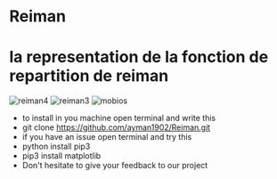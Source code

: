 # Reiman
# la representation de la fonction de repartition de reiman
![reiman4](https://user-images.githubusercontent.com/49163010/111863837-12c89b00-895e-11eb-916f-8c32e8a9588c.png)
![reiman3](https://user-images.githubusercontent.com/49163010/111719515-4fac6900-885c-11eb-88d6-7996b4fdee40.png)
![mobios](https://user-images.githubusercontent.com/49163010/111719518-50dd9600-885c-11eb-87fc-8f4e45aec2b5.png)

- to install in you machine open terminal and write this
- git clone https://github.com/ayman1902/Reiman.git
- if you have an issue open terminal and try this
- python install pip3
- pip3 install matplotlib
- Don't hesitate to give your feedback to our project
